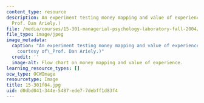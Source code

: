 ```yaml
---
content_type: resource
description: An experiment testing money mapping and value of experience. (Image by
  Prof. Dan Ariely.)
file: /media/courses/15-301-managerial-psychology-laboratory-fall-2004/d0dbd041344e5487ede77debff1d83f4_15-301f04.jpg
file_type: image/jpeg
image_metadata:
  caption: "An experiment testing money mapping and value of experience. (Image\_\
    courtesy of\_Prof. Dan Ariely.)"
  credit: ''
  image-alt: Flow chart on money mapping and value of experience.
learning_resource_types: []
ocw_type: OCWImage
resourcetype: Image
title: 15-301f04.jpg
uid: d0dbd041-344e-5487-ede7-7debff1d83f4
---
```

